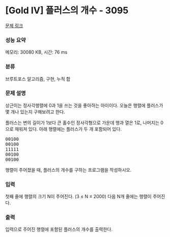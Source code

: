 # [Gold IV] 플러스의 개수 - 3095 

[문제 링크](https://www.acmicpc.net/problem/3095) 

### 성능 요약

메모리: 30080 KB, 시간: 76 ms

### 분류

브루트포스 알고리즘, 구현, 누적 합

### 문제 설명

<p>상근이는 정사각행렬에 0과 1을 쓰는 것을 좋아하는 아이이다. 오늘은 행렬에 플러스가 몇 개나 있는지 구해보려고 한다.</p>

<p>플러스는 변의 길이가 1보다 큰 홀수인 정사각형으로 가운데 행과 열은 1로, 나머지는 0으로 채워져 있다. 아래 행렬에는 플러스가 두 개 포함되어 있다.</p>

<pre>00100 
00100 
11111 
00100 
00100 
</pre>

<p>행렬이 주어졌을 때, 플러스의 개수를 구하는 프로그램을 작성하시오.</p>

### 입력 

 <p>첫째 줄에 행렬의 크기 N이 주어진다. (3 ≤ N ≤ 2000) 다음 N개 줄에는 행렬이 주어진다.</p>

### 출력 

 <p>입력으로 주어진 행렬에 포함된 플러스의 개수를 출력한다.</p>

